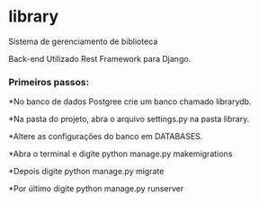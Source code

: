# library
Sistema de gerenciamento de biblioteca

Back-end
Utilizado Rest Framework para Django.


### Primeiros passos:
*No banco de dados Postgree crie um banco chamado librarydb.

*Na pasta do projeto, abra o arquivo settings.py na pasta library.

*Altere as configurações do banco em DATABASES.

*Abra o terminal e digite python manage.py makemigrations

*Depois digite python manage.py migrate

*Por último digite python manage.py runserver
